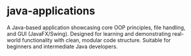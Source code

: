 # java-applications
A Java-based application showcasing core OOP principles, file handling, and GUI (JavaFX/Swing). Designed for learning and demonstrating real-world functionality with clean, modular code structure. Suitable for beginners and intermediate Java developers.
